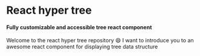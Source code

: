 # React hyper tree
#### Fully customizable and accessible tree react component

Welcome to the react hyper tree repository 😄
I want to introduce you to an awesome react component for displaying tree data structure
